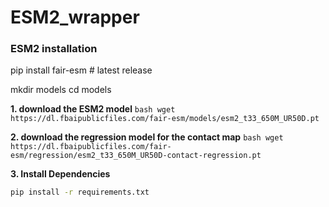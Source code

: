 # ESM2_wrapper

### ESM2 installation
pip install fair-esm  # latest release

mkdir models
cd models

**1. download the ESM2 model**
```bash wget https://dl.fbaipublicfiles.com/fair-esm/models/esm2_t33_650M_UR50D.pt```

**2. download the regression model for the contact map**
```bash wget https://dl.fbaipublicfiles.com/fair-esm/regression/esm2_t33_650M_UR50D-contact-regression.pt```

**3. Install Dependencies**

```bash
pip install -r requirements.txt
```


